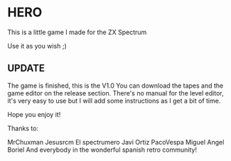 # HERO
This is a little game I made for the ZX Spectrum

Use it as you wish ;)

## UPDATE

The game is finished, this is the V1.0
You can download the tapes and the game editor on the release section.
There's no manual for the level editor, it's very easy to use but I will add some instructions as I get a bit of time.

Hope you enjoy it!

Thanks to:

MrChuxman
Jesusrcm
El spectrumero Javi Ortiz
PacoVespa
Miguel Angel
Boriel
And everybody in the wonderful spanish retro community!
